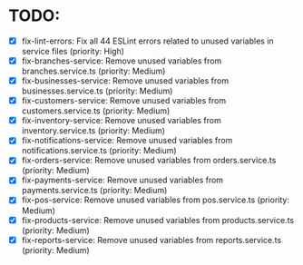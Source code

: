 # TODO:

- [x] fix-lint-errors: Fix all 44 ESLint errors related to unused variables in service files (priority: High)
- [x] fix-branches-service: Remove unused variables from branches.service.ts (priority: Medium)
- [x] fix-businesses-service: Remove unused variables from businesses.service.ts (priority: Medium)
- [x] fix-customers-service: Remove unused variables from customers.service.ts (priority: Medium)
- [x] fix-inventory-service: Remove unused variables from inventory.service.ts (priority: Medium)
- [x] fix-notifications-service: Remove unused variables from notifications.service.ts (priority: Medium)
- [x] fix-orders-service: Remove unused variables from orders.service.ts (priority: Medium)
- [x] fix-payments-service: Remove unused variables from payments.service.ts (priority: Medium)
- [x] fix-pos-service: Remove unused variables from pos.service.ts (priority: Medium)
- [x] fix-products-service: Remove unused variables from products.service.ts (priority: Medium)
- [x] fix-reports-service: Remove unused variables from reports.service.ts (priority: Medium)
